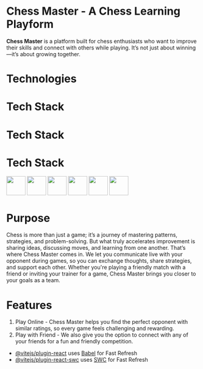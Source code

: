 # Chess Master - A Chess Learning Playform

**Chess Master** is a platform built for chess enthusiasts who want to improve their skills and connect with others while playing. It’s not just about winning—it’s about growing together.

# Technologies
# Tech Stack

# Tech Stack

# Tech Stack

<img src="https://upload.wikimedia.org/wikipedia/commons/a/a7/React-icon.svg" width="50" height="50" style="display: inline-block;" />
<img src="https://upload.wikimedia.org/wikipedia/commons/6/64/Node.js_logo_2015.svg" width="50" height="50" style="display: inline-block;" />
<img src="https://upload.wikimedia.org/wikipedia/commons/2/29/Postgresql_elephant.svg" width="50" height="50" style="display: inline-block;" />
<img src="https://sequelize.org/images/logo.svg" width="50" height="50" style="display: inline-block;" />
<img src="https://upload.wikimedia.org/wikipedia/commons/2/2f/Socket-io.svg" width="50" height="50" style="display: inline-block;" />
<img src="https://upload.wikimedia.org/wikipedia/commons/thumb/5/59/WebRTC_logo.svg/1024px-WebRTC_logo.svg.png" width="50" height="50" style="display: inline-block;" />


# Purpose
Chess is more than just a game; it’s a journey of mastering patterns, strategies, and problem-solving. But what truly accelerates improvement is sharing ideas, discussing moves, and learning from one another. That’s where Chess Master comes in. We let you communicate live with your opponent during games, so you can exchange thoughts, share strategies, and support each other. Whether you're playing a friendly match with a friend or inviting your trainer for a game, Chess Master brings you closer to your goals as a team.

# 

# Features
1. Play Online - Chess Master helps you find the perfect opponent with similar ratings, so every game feels challenging and rewarding.
2. Play with Friend - We also give you the option to connect with any of your friends for a fun and friendly competition.

- [@vitejs/plugin-react](https://github.com/vitejs/vite-plugin-react/blob/main/packages/plugin-react/README.md) uses [Babel](https://babeljs.io/) for Fast Refresh
- [@vitejs/plugin-react-swc](https://github.com/vitejs/vite-plugin-react-swc) uses [SWC](https://swc.rs/) for Fast Refresh
